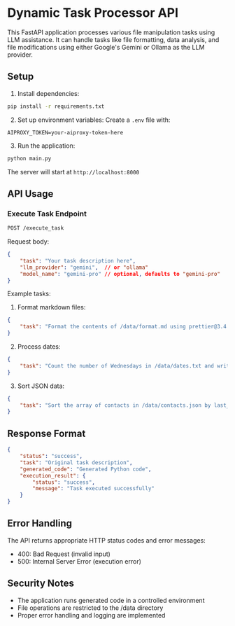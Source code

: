 # Dynamic Task Processor API

This FastAPI application processes various file manipulation tasks using LLM assistance. It can handle tasks like file formatting, data analysis, and file modifications using either Google's Gemini or Ollama as the LLM provider.

## Setup

1. Install dependencies:
```bash
pip install -r requirements.txt
```

2. Set up environment variables:
Create a `.env` file with:
```
AIPROXY_TOKEN=your-aiproxy-token-here
```

3. Run the application:
```bash
python main.py
```

The server will start at `http://localhost:8000`

## API Usage

### Execute Task Endpoint

```bash
POST /execute_task
```

Request body:
```json
{
    "task": "Your task description here",
    "llm_provider": "gemini",  // or "ollama"
    "model_name": "gemini-pro" // optional, defaults to "gemini-pro"
}
```

Example tasks:
1. Format markdown files:
```json
{
    "task": "Format the contents of /data/format.md using prettier@3.4.2, updating the file in-place"
}
```

2. Process dates:
```json
{
    "task": "Count the number of Wednesdays in /data/dates.txt and write the result to /data/dates-wednesdays.txt"
}
```

3. Sort JSON data:
```json
{
    "task": "Sort the array of contacts in /data/contacts.json by last_name, then first_name, and write to /data/contacts-sorted.json"
}
```

## Response Format

```json
{
    "status": "success",
    "task": "Original task description",
    "generated_code": "Generated Python code",
    "execution_result": {
        "status": "success",
        "message": "Task executed successfully"
    }
}
```

## Error Handling

The API returns appropriate HTTP status codes and error messages:
- 400: Bad Request (invalid input)
- 500: Internal Server Error (execution error)

## Security Notes

- The application runs generated code in a controlled environment
- File operations are restricted to the /data directory
- Proper error handling and logging are implemented 